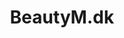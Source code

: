 ---
title: 'BeautyM.dk'
description: 'Lorem ipsum dolor sit amet'
pubDate: '21 jan 2024'
heroImage: '/project/beautym.jpeg'
isPost: false
colSize: 1
---